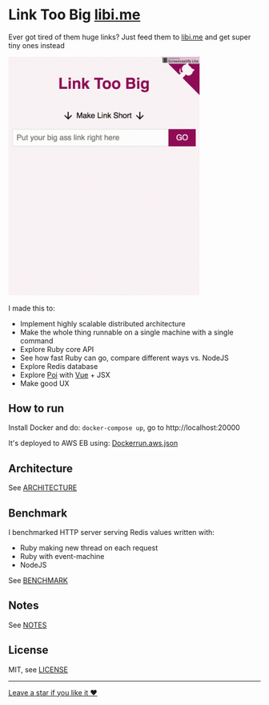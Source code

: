 # Link Too Big [libi.me](https://libi.me)

Ever got tired of them huge links? Just feed them to [libi.me](https://libi.me) and get super tiny ones instead

<img src="https://raw.githubusercontent.com/vfeskov/link-too-big/master/in-action.gif" width="382px" />

I made this to:
- Implement highly scalable distributed architecture
- Make the whole thing runnable on a single machine with a single command
- Explore Ruby core API
- See how fast Ruby can go, compare different ways vs. NodeJS
- Explore Redis database
- Explore [Poi](poi.js.org) with [Vue](https://vuejs.org/) + JSX
- Make good UX

## How to run

Install Docker and do: `docker-compose up`, go to http://localhost:20000

It's deployed to AWS EB using: [Dockerrun.aws.json](https://github.com/vfeskov/link-too-big/blob/master/Dockerrun.aws.json)

## Architecture

See [ARCHITECTURE](https://github.com/vfeskov/link-too-big/blob/master/ARCHITECTURE.md)

## Benchmark

I benchmarked HTTP server serving Redis values written with:
- Ruby making new thread on each request
- Ruby with event-machine
- NodeJS

See [BENCHMARK](https://github.com/vfeskov/link-too-big/tree/master/expander/benchmark/README.md)

## Notes

See [NOTES](https://github.com/vfeskov/link-too-big/blob/master/NOTES.md)

## License

MIT, see [LICENSE](https://github.com/vfeskov/link-too-big/blob/master/LICENSE)

----------


[Leave a star if you like it ♥](https://github.com/vfeskov/link-too-big)
